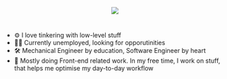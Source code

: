 <p align="center">
  <a href="https://skillicons.dev">
    <img src="https://skillicons.dev/icons?i=go,docker,kubernetes,linux,github,bash,git,rust,python,js,ts,react,vue,tailwind,svelte,postman&perline=8" />
  </a>
</p>

#

- ⚙️ I love tinkering with low-level stuff
- 🧑‍💻 Currently unemployed, looking for opporutinities
- 🛠️ Mechanical Engineer by education, Software Engineer by heart
- 🎨 Mostly doing Front-end related work. In my free time, I work on stuff, that helps me optimise my day-to-day workflow
